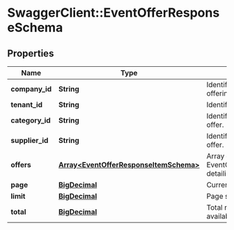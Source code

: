 # SwaggerClient::EventOfferResponseSchema

## Properties
Name | Type | Description | Notes
------------ | ------------- | ------------- | -------------
**company_id** | **String** | Identifier for the company offering the rental. | [optional] 
**tenant_id** | **String** | Identifier for the tenant. | [optional] 
**category_id** | **String** | Identifier for the category of the offer. | [optional] 
**supplier_id** | **String** | Identifier for the supplier of the offer. | [optional] 
**offers** | [**Array&lt;EventOfferResponseItemSchema&gt;**](EventOfferResponseItemSchema.md) | Array of EventOfferResponseItemSchema detailing individual car offers. | [optional] 
**page** | [**BigDecimal**](BigDecimal.md) | Current page in pagination. | [optional] 
**limit** | [**BigDecimal**](BigDecimal.md) | Page size in pagination. | [optional] 
**total** | [**BigDecimal**](BigDecimal.md) | Total number of records available. | [optional] 


